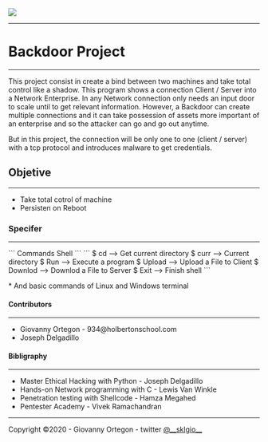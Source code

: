  <!DOCTYPE html>
<html>
<body>

<div class="d-flex flex-column">

<div class="p-2">
<img src="https://d2z6c3c3r6k4bx.cloudfront.net/uploads/event/logo/1061432/a991d937097e8176adf1ea7196beb80f.png">
<hr>
<h1>Backdoor Project</h1>
<hr>
<p>
This project consist in create a bind between two machines and take total control like a shadow. This program shows a connection Client / Server into a Network Enterprise. In any Network connection only needs an input door to scale until to get relevant information. However, a Backdoor can create multiple connections and it can take possession of assets more important of an enterprise and so the attacker can go and go out anytime.
</p>
<p>
But in this project, the connection will be only one to one (client / server) with a tcp protocol and introduces malware to get credentials.
</p>
<h2 class="obj">Objetive</h2>
<hr>
<ul>
<li>Take total cotrol of machine</li>
<li>Persisten on Reboot</li>
</ul>
</div>

<div id="main" class="p-2">
<h3>Specifer</h3>
<hr>
```
Commands Shell
```
```
$ cd      --> Get current directory
$ curr    --> Current directory
$ Run     --> Execute a program
$ Upload  --> Upload a File to Client
$ Downlod --> Downlod a File to Server
$ Exit    --> Finish shell
```
<p class="spec">
* And basic commands of Linux and Windows terminal
</p>
</div>

<div class="p-2">
<h4 id="con">Contributors</h4>
<hr>
<ul class="author" >
<li>Giovanny Ortegon - 934@holbertonschool.com</li>
<li>Joseph Delgadillo</li>
</ul>
<h4>Bibligraphy</h4>
<hr>
<ul class="bio">
<li>Master Ethical Hacking with Python - Joseph Delgadillo</li>
<li>Hands-on Network programming with C - Lewis Van Winkle</li>
<li>Penetration testing with Shellcode - Hamza Megahed</li>
<li>Pentester Academy - Vivek Ramachandran</li>
</div>

<div class="p-2 footer">
<hr>
Copyright &copy;2020 - Giovanny Ortegon - twitter <a href="https://twitter.com/__sklgio__">@__sklgio__</a>
</div>
</div>
</body>
</html> 
